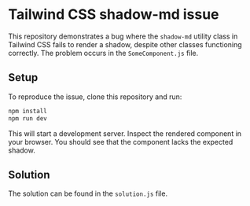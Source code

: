 # Tailwind CSS shadow-md issue

This repository demonstrates a bug where the `shadow-md` utility class in Tailwind CSS fails to render a shadow, despite other classes functioning correctly.  The problem occurs in the `SomeComponent.js` file.

## Setup

To reproduce the issue, clone this repository and run:

```bash
npm install
npm run dev
```

This will start a development server.  Inspect the rendered component in your browser. You should see that the component lacks the expected shadow.

## Solution

The solution can be found in the `solution.js` file.